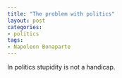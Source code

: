 ```yaml
---
title: "The problem with politics"
layout: post
categories:
- politics
tags:
- Napoleon Bonaparte
---
```


In politics stupidity is not a handicap.